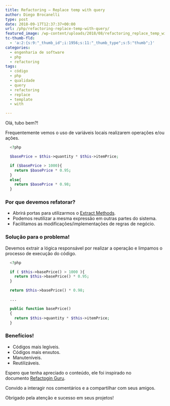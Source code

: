 ```yaml
---
title: Refactoring – Replace temp with query
author: Diego Brocanelli
type: post
date: 2018-09-17T12:37:37+00:00
url: /php/refactoring-replace-temp-with-query/
featured_image: /wp-content/uploads/2018/08/refactoring_replace_temp_with_query.png
tc-thumb-fld:
  - 'a:2:{s:9:"_thumb_id";i:1956;s:11:"_thumb_type";s:5:"thumb";}'
categories:
  - engenharia de software
  - php
  - refactoring
tags:
  - código
  - php
  - qualidade
  - query
  - refactoring
  - replace
  - template
  - with

---
```

Olá, tubo bem?!

Frequentemente vemos o uso de variáveis locais realizarem operações e/ou ações.

```php
  <?php

  $basePrice = $this->quantity * $this->itemPrice;

  if ($basePrice > 1000){
    return $basePrice * 0.95;
  }
  else{
    return $basePrice * 0.98;
  }
```

### Por que devemos refatorar?

* Abrirá portas para utilizarmos o [Extract Methods][1].
* Podemos reutilizar a mesma expressão em outras partes do sistema.
* Facilitamos as modificações/implementações de regras de negócio.

### Solução para o problema!

Devemos extrair a lógica responsável por realizar a operação e limpamos o processo de execução do código.

```php
  <?php 

  if ( $this->basePrice() > 1000 ){
    return $this->basePrice() * 0.95;
  }

  return $this->basePrice() * 0.98;

  ...

  public function basePrice() 
  {
    return $this->quantity * $this->itemPrice;
  }
```

### Benefícios!

* Códigos mais legíveis.
* Códigos mais enxutos.
* Manuteníveis.
* Reutilizáveis.

Espero que tenha apreciado o conteúdo, ele foi inspirado no documento [Refactogin Guru][2].

Convido a interagir nos comentários e a compartilhar com seus amigos.

Obrigado pela atenção e sucesso em seus projetos!

 [1]: http://www.diegobrocanelli.com.br/refactoring/refactoring-extract-method/
 [2]: https://refactoring.guru/replace-temp-with-query